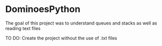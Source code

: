 # DominoesPython

The goal of this project was to understand queues and stacks as well as reading text files

TO DO: Create the project without the use of .txt files


